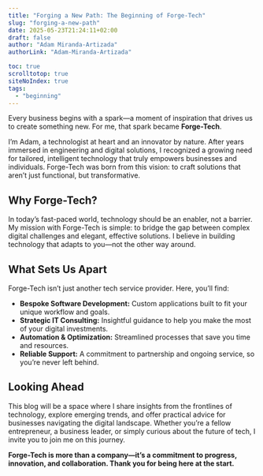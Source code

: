 ```yaml
---
title: "Forging a New Path: The Beginning of Forge-Tech"
slug: "forging-a-new-path"
date: 2025-05-23T21:24:11+02:00
draft: false
author: "Adam Miranda-Artizada"
authorLink: "Adam-Miranda-Artizada"

toc: true
scrolltotop: true
siteNoIndex: true
tags: 
  - "beginning"
---
```

Every business begins with a spark—a moment of inspiration that drives us to create something new. For me, that spark became **Forge-Tech**.

I’m Adam, a technologist at heart and an innovator by nature. After years immersed in engineering and digital solutions, I recognized a growing need for tailored, intelligent technology that truly empowers businesses and individuals. Forge-Tech was born from this vision: to craft solutions that aren’t just functional, but transformative.

## Why Forge-Tech?

In today’s fast-paced world, technology should be an enabler, not a barrier. My mission with Forge-Tech is simple: to bridge the gap between complex digital challenges and elegant, effective solutions. I believe in building technology that adapts to you—not the other way around.

## What Sets Us Apart

Forge-Tech isn’t just another tech service provider. Here, you’ll find:

- **Bespoke Software Development:** Custom applications built to fit your unique workflow and goals.
- **Strategic IT Consulting:** Insightful guidance to help you make the most of your digital investments.
- **Automation & Optimization:** Streamlined processes that save you time and resources.
- **Reliable Support:** A commitment to partnership and ongoing service, so you’re never left behind.

## Looking Ahead

This blog will be a space where I share insights from the frontlines of technology, explore emerging trends, and offer practical advice for businesses navigating the digital landscape. Whether you’re a fellow entrepreneur, a business leader, or simply curious about the future of tech, I invite you to join me on this journey.

**Forge-Tech is more than a company—it’s a commitment to progress, innovation, and collaboration. Thank you for being here at the start.**